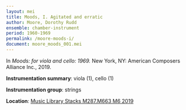 ```yaml
---
layout: mei
title: Moods, I. Agitated and erratic
author: Moore, Dorothy Rudd
ensemble: chamber-instrument
period: 1960-1969
permalink: /moore-moods-i/
document: moore_moods_001.mei
---
```


In *Moods: for viola and cello: 1969.* New York, NY: American Composers Alliance Inc., 2019.

**Instrumentation summary**: viola (1), cello (1)

**Instrumentation group**: strings 

**Location**: <a href="https://tufts-primo.hosted.exlibrisgroup.com/permalink/f/bnf7qa/01TUN_ALMA21231378350003851" target="_blank">Music Library Stacks M287.M663 M6 2019</a>
